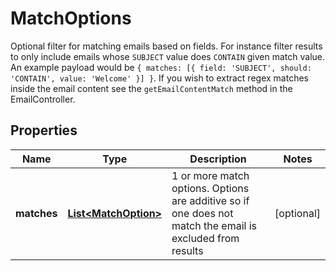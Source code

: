 

# MatchOptions

Optional filter for matching emails based on fields. For instance filter results to only include emails whose `SUBJECT` value does `CONTAIN` given match value. An example payload would be `{ matches: [{ field: 'SUBJECT', should: 'CONTAIN', value: 'Welcome' }] }`. If you wish to extract regex matches inside the email content see the `getEmailContentMatch` method in the EmailController.
## Properties

Name | Type | Description | Notes
------------ | ------------- | ------------- | -------------
**matches** | [**List&lt;MatchOption&gt;**](MatchOption.md) | 1 or more match options. Options are additive so if one does not match the email is excluded from results |  [optional]



